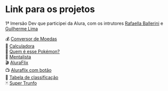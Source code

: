# Link para os projetos
1ª Imersão Dev que participei da Alura, com os intrutores <a href="https://github.com/rafaballerini">Rafaella Ballerini</a> e <a href="https://github.com/guilhermeonrails">Guilherme Lima</a> 

💰 <a href="https://codepen.io/geborba19/pen/eYgYzPRl">Conversor de Moedas</a><br>
📇 <a href="https://codepen.io/geborba19/pen/eYgYzPRl">Calculadora </a><br>
👀 <a href="https://codepen.io/geborba19/pen/jOyEzwg">Quem é esse Pokémon?</a><br>
🔮 <a href="https://codepen.io/geborba19/pen/ExZjGpQ">Mentalista </a><br>
🎬 <a href="https://codepen.io/geborba19/pen/eYgpqMB">AluraFlix</a><br>
        📺 <a href="https://codepen.io/geborba19/pen/yLgazjY">Aluraflix com botão</a><br>
🥇 <a href="https://codepen.io/geborba19/pen/ZELXJPW">Tabela de classificação</a><br>
🃏 <a href="https://codepen.io/geborba19/pen/xxgXjLE">Super Trunfo</a><br>

